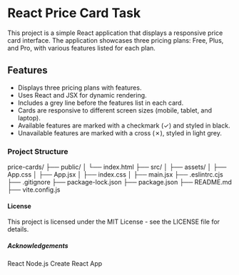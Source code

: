 # React Price Card Task
This project is a simple React application that displays a responsive price card interface. The application showcases three pricing plans: Free, Plus, and Pro, with various features listed for each plan.

## Features
- Displays three pricing plans with features.
- Uses React and JSX for dynamic rendering.
- Includes a grey line before the features list in each card.
- Cards are responsive to different screen sizes (mobile, tablet, and laptop).
- Available features are marked with a checkmark (✓) and styled in black.
- Unavailable features are marked with a cross (✗), styled in light grey.

### Project Structure
price-cards/
├── public/
│   └── index.html
├── src/
│   ├── assets/
│   ├── App.css
│   ├── App.jsx
│   ├── index.css
│   ├── main.jsx
├── .eslintrc.cjs
├── .gitignore
├── package-lock.json
├── package.json
├── README.md
├── vite.config.js

#### License
This project is licensed under the MIT License - see the LICENSE file for details.

##### Acknowledgements
React
Node.js
Create React App
